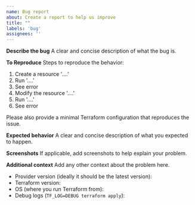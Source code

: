 ```yaml
---
name: Bug report
about: Create a report to help us improve
title: ""
labels: 'bug'
assignees: ''
---
```


**Describe the bug**
A clear and concise description of what the bug is.

**To Reproduce**
Steps to reproduce the behavior:
1. Create a resource '....'
2. Run '....'
3. See error
4. Modify the resource '....'
5. Run '....'
6. See error

Please also provide a minimal Terraform configuration that reproduces the issue.

**Expected behavior**
A clear and concise description of what you expected to happen.

**Screenshots**
If applicable, add screenshots to help explain your problem.

**Additional context**
Add any other context about the problem here.
- Provider version (ideally it should be the latest version):
- Terraform version:
- OS (where you run Terraform from):
- Debug logs (`TF_LOG=DEBUG terraform apply`):
